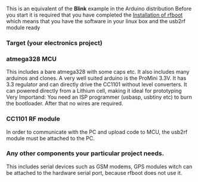 This is an equivalent of the **Blink** example in the Arduino distribution
Before you start it is required that you have completed the
[Installation of rfboot](help/Installation)
which means that you have the software in your linux box and the usb2rf module ready


### Target (your electronics project)

### atmega328 MCU
This  includes a bare atmega328 with some caps etc. It also includes
many arduinos and clones. A very well suited arduino is the ProMini 3.3V. It has 3.3 regulator and can directly drive the CC1101 without level converters. It can powered directly from a Lithium cell, making it ideal for prototyping
Very Importand: You need an ISP programmer (usbasp, usbtiny etc) to burn the bootloader. After that no wires are required.

### CC1101 RF module
In order to communicate with the PC and upload code to MCU, the usb2rf module must be attached to the PC.

### Any other components your particular project needs.
This includes serial devices such as GSM modems, GPS modules witch can be attached to the hardware serial port, because rfboot does not use it.
